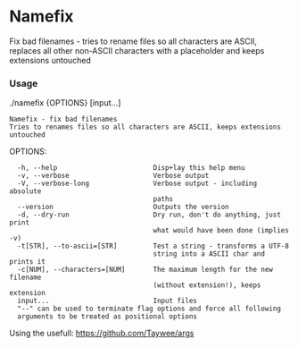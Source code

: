 # Namefix 
Fix bad filenames - tries to rename files so all characters are ASCII, replaces all other non-ASCII characters with a placeholder and keeps extensions untouched

### Usage
 ./namefix {OPTIONS} [input...]

    Namefix - fix bad filenames
    Tries to renames files so all characters are ASCII, keeps extensions
    untouched

  OPTIONS:

      -h, --help                        Disp+lay this help menu
      -v, --verbose                     Verbose output
      -V, --verbose-long                Verbose output - including absolute
                                        paths
      --version                         Outputs the version
      -d, --dry-run                     Dry run, don't do anything, just print
                                        what would have been done (implies -v)
      -t[STR], --to-ascii=[STR]         Test a string - transforms a UTF-8
                                        string into a ASCII char and prints it
      -c[NUM], --characters=[NUM]       The maximum length for the new filename
                                        (without extension!), keeps extension
      input...                          Input files
      "--" can be used to terminate flag options and force all following
      arguments to be treated as positional options


Using the usefull: https://github.com/Taywee/args
